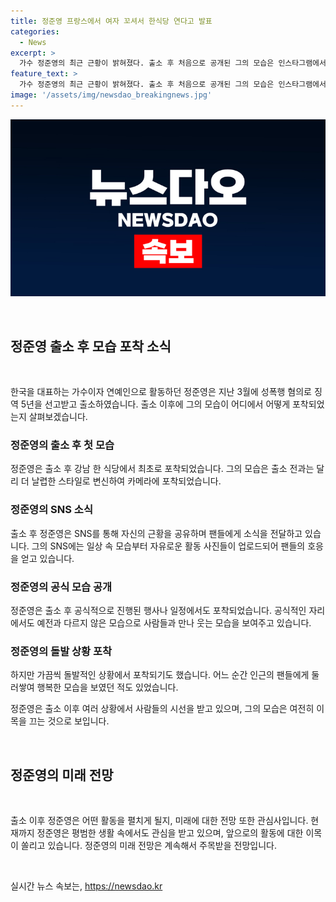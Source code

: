 ```yaml
---
title: 정준영 프랑스에서 여자 꼬셔서 한식당 연다고 발표
categories:
  - News
excerpt: >
  가수 정준영의 최근 근황이 밝혀졌다. 출소 후 처음으로 공개된 그의 모습은 인스타그램에서 확인할 수 있다. 정준영은 출소 후 처음으로 공개된 그의 모습은 인스타그램에서 확인할 수 있었는데, 건강해 보였으며 팬들에게 소감을 전하고 있었다.
feature_text: >
  가수 정준영의 최근 근황이 밝혀졌다. 출소 후 처음으로 공개된 그의 모습은 인스타그램에서 확인할 수 있다. 정준영은 출소 후 처음으로 공개된 그의 모습은 인스타그램에서 확인할 수 있었는데, 건강해 보였으며 팬들에게 소감을 전하고 있었다.
image: '/assets/img/newsdao_breakingnews.jpg'
---
```


<p><img src="/assets/img/newsdao_breakingnews.jpg" alt="firstkoreanews 속보" /></p>

<p data-ke-size="size16">&nbsp;</p>

<h2 data-ke-size="size26">정준영 출소 후 모습 포착 소식</h2>

<p data-ke-size="size16">&nbsp;</p>

<p>한국을 대표하는 가수이자 연예인으로 활동하던 정준영은 지난 3월에 성폭행 혐의로 징역 5년을 선고받고 출소하였습니다. 출소 이후에 그의 모습이 어디에서 어떻게 포착되었는지 살펴보겠습니다.</p>

<h3>정준영의 출소 후 첫 모습</h3>

<p>정준영은 출소 후 강남 한 식당에서 최초로 포착되었습니다. 그의 모습은 출소 전과는 달리 더 날렵한 스타일로 변신하여 카메라에 포착되었습니다.</p>

<h3>정준영의 SNS 소식</h3>

<p>출소 후 정준영은 SNS를 통해 자신의 근황을 공유하며 팬들에게 소식을 전달하고 있습니다. 그의 SNS에는 일상 속 모습부터 자유로운 활동 사진들이 업로드되어 팬들의 호응을 얻고 있습니다.</p>

<h3>정준영의 공식 모습 공개</h3>

<p>정준영은 출소 후 공식적으로 진행된 행사나 일정에서도 포착되었습니다. 공식적인 자리에서도 예전과 다르지 않은 모습으로 사람들과 만나 웃는 모습을 보여주고 있습니다.</p>

<h3>정준영의 돌발 상황 포착</h3>

<p>하지만 가끔씩 돌발적인 상황에서 포착되기도 했습니다. 어느 순간 인근의 팬들에게 둘러쌓여 행복한 모습을 보였던 적도 있었습니다.</p>

<p>정준영은 출소 이후 여러 상황에서 사람들의 시선을 받고 있으며, 그의 모습은 여전히 이목을 끄는 것으로 보입니다.</p>

<p data-ke-size="size16">&nbsp;</p>

<h2 data-ke-size="size26">정준영의 미래 전망</h2>

<p data-ke-size="size16">&nbsp;</p>

<p>출소 이후 정준영은 어떤 활동을 펼치게 될지, 미래에 대한 전망 또한 관심사입니다. 현재까지 정준영은 평범한 생활 속에서도 관심을 받고 있으며, 앞으로의 활동에 대한 이목이 쏠리고 있습니다. 정준영의 미래 전망은 계속해서 주목받을 전망입니다.</p>

<p data-ke-size="size16">&nbsp;</p>
실시간 뉴스 속보는, <a href="https://newsdao.kr" rel="dofollow">https://newsdao.kr</a>


